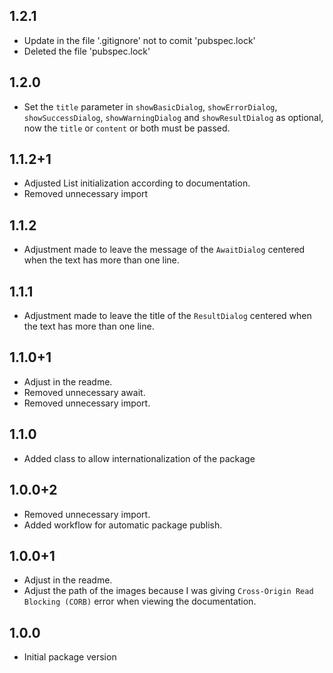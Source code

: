 ## 1.2.1

* Update in the file '.gitignore' not to comit 'pubspec.lock'
* Deleted the file 'pubspec.lock'

## 1.2.0

* Set the `title` parameter in `showBasicDialog`, `showErrorDialog`, `showSuccessDialog`, `showWarningDialog` and `showResultDialog` as optional, now the `title` or `content` or both must be passed.

## 1.1.2+1

* Adjusted List initialization according to documentation.
* Removed unnecessary import

## 1.1.2

* Adjustment made to leave the message of the `AwaitDialog` centered when the text has more than one line.

## 1.1.1

* Adjustment made to leave the title of the `ResultDialog` centered when the text has more than one line.

## 1.1.0+1

* Adjust in the readme.
* Removed unnecessary await.
* Removed unnecessary import.

## 1.1.0

* Added class to allow internationalization of the package

## 1.0.0+2

* Removed unnecessary import.
* Added workflow for automatic package publish.

## 1.0.0+1

* Adjust in the readme.
* Adjust the path of the images because I was giving `Cross-Origin Read Blocking (CORB)` error when viewing the documentation.

## 1.0.0

* Initial package version
